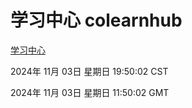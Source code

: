 # 学习中心 colearnhub
[学习中心](http://219.139.197.74:56308/colearnhub/)

2024年 11月 03日 星期日 19:50:02 CST

2024年 11月 03日 星期日 11:50:02 GMT
